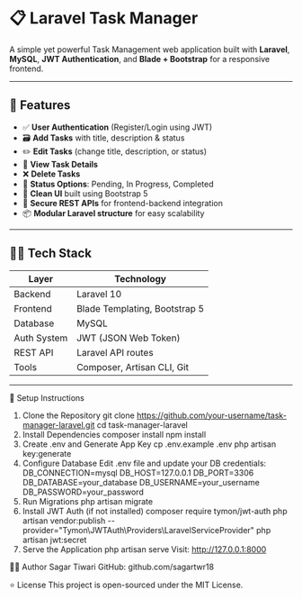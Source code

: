 # 📋 Laravel Task Manager

A simple yet powerful Task Management web application built with **Laravel**, **MySQL**, **JWT Authentication**, and **Blade + Bootstrap** for a responsive frontend.

---

## 🚀 Features

- ✅ **User Authentication** (Register/Login using JWT)
- 🗃️ **Add Tasks** with title, description & status
- ✏️ **Edit Tasks** (change title, description, or status)
- 📄 **View Task Details**
- ❌ **Delete Tasks**
- 🧠 **Status Options**: Pending, In Progress, Completed
- 🎨 **Clean UI** built using Bootstrap 5
- 🔐 **Secure REST APIs** for frontend-backend integration
- 📦 **Modular Laravel structure** for easy scalability
  
---

## 🧑‍💻 Tech Stack

| Layer         | Technology                     |
|---------------|--------------------------------|
| Backend       | Laravel 10                     |
| Frontend      | Blade Templating, Bootstrap 5  |
| Database      | MySQL                          |
| Auth System   | JWT (JSON Web Token)           |
| REST API      | Laravel API routes             |
| Tools         | Composer, Artisan CLI, Git     |

---

🔧 Setup Instructions
1. Clone the Repository
    git clone https://github.com/your-username/task-manager-laravel.git
    cd task-manager-laravel
2. Install Dependencies
    composer install
    npm install
3. Create .env and Generate App Key
    cp .env.example .env
    php artisan key:generate
4. Configure Database
   Edit .env file and update your DB credentials:
   DB_CONNECTION=mysql
    DB_HOST=127.0.0.1
    DB_PORT=3306
    DB_DATABASE=your_database
    DB_USERNAME=your_username
    DB_PASSWORD=your_password
5. Run Migrations
   php artisan migrate
6. Install JWT Auth (if not installed)
   composer require tymon/jwt-auth
    php artisan vendor:publish --provider="Tymon\JWTAuth\Providers\LaravelServiceProvider"
    php artisan jwt:secret
7. Serve the Application
   php artisan serve
   Visit: http://127.0.0.1:8000

🙋‍♂️ Author
Sagar Tiwari
GitHub: github.com/sagartwr18

⭐ License
This project is open-sourced under the MIT License.



